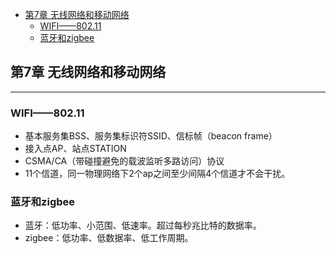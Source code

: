 <!-- @import "[TOC]" {cmd="toc" depthFrom=1 depthTo=6 orderedList=false} -->

<!-- code_chunk_output -->

- [第7章 无线网络和移动网络](#第7章-无线网络和移动网络)
  - [WIFI——802.11](#wifi80211)
  - [蓝牙和zigbee](#蓝牙和zigbee)

<!-- /code_chunk_output -->


## 第7章 无线网络和移动网络
----

### WIFI——802.11
- 基本服务集BSS、服务集标识符SSID、信标帧（beacon frame）
- 接入点AP、站点STATION
- CSMA/CA（带碰撞避免的载波监听多路访问）协议
- 11个信道，同一物理网络下2个ap之间至少间隔4个信道才不会干扰。

### 蓝牙和zigbee
- 蓝牙：低功率、小范围、低速率。超过每秒兆比特的数据率。
- zigbee：低功率、低数据率、低工作周期。
